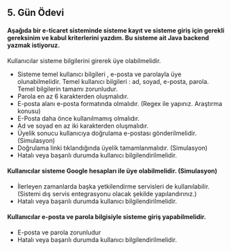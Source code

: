 ## 5. Gün Ödevi


#### Aşağıda bir e-ticaret sisteminde sisteme kayıt ve sisteme giriş için gerekli gereksinim ve kabul kriterlerini yazdım. Bu sisteme ait Java backend yazmak istiyoruz.

Kullanıcılar sisteme bilgilerini girerek üye olabilmelidir.

* Sisteme temel kullanıcı bilgileri , e-posta ve parolayla üye olunabilmelidir. Temel kullanıcı bilgileri : ad, soyad, e-posta, parola. Temel bilgilerin tamamı zorunludur.
* Parola en az 6 karakterden oluşmalıdır.
* E-posta alanı e-posta formatında olmalıdır. (Regex ile yapınız. Araştırma konusu)
* E-Posta daha önce kullanılmamış olmalıdır.
* Ad ve soyad en az iki karakterden oluşmalıdır.
* Üyelik sonucu kullanıcıya doğrulama e-postası gönderilmelidir. (Simulasyon)
* Doğrulama linki tıklandığında üyelik tamamlanmalıdır. (Simulasyon)
* Hatalı veya başarılı durumda kullanıcı bilgilendirilmelidir.
#### Kullanıcılar sisteme Google hesapları ile üye olabilmelidir. (Simulasyon)

* İlerleyen zamanlarda başka yetkilendirme servisleri de kullanılabilir. (Sistemi dış servis entegrasyonu olacak şekilde yapılandırınız.)
* Hatalı veya başarılı durumda kullanıcı bilgilendirilmelidir.
#### Kullanıcılar e-posta ve parola bilgisiyle sisteme giriş yapabilmelidir.

* E-posta ve parola zorunludur
* Hatalı veya başarılı durumda kullanıcı bilgilendirilmelidir.
